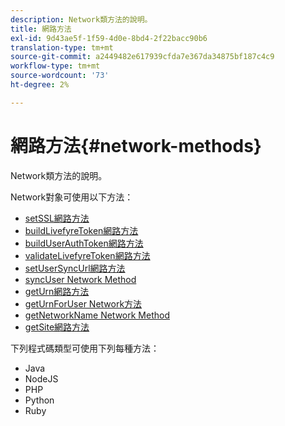 ```yaml
---
description: Network類方法的說明。
title: 網路方法
exl-id: 9d43ae5f-1f59-4d0e-8bd4-2f22bacc90b6
translation-type: tm+mt
source-git-commit: a2449482e617939cfda7e367da34875bf187c4c9
workflow-type: tm+mt
source-wordcount: '73'
ht-degree: 2%

---
```


# 網路方法{#network-methods}

Network類方法的說明。

Network對象可使用以下方法：

* [setSSL網路方法](#r_setssl_method)
* [buildLivefyreToken網路方法](#r_buildlivefyretoken_method)
* [buildUserAuthToken網路方法](#r_builduserauthtoken_method)
* [validateLivefyreToken網路方法](#validatelivefyretoken_method)
* [setUserSyncUrl網路方法](#r_setusersyncurl_method)
* [syncUser Network Method](#r_syncuser_method)
* [getUrn網路方法](#r_geturn_method)
* [getUrnForUser Network方法](#r_geturnforuser_method)
* [getNetworkName Network Method](#r_getnetworkname_method)
* [getSite網路方法](#r_getsite_method)

下列程式碼類型可使用下列每種方法：

* Java
* NodeJS
* PHP
* Python
* Ruby
